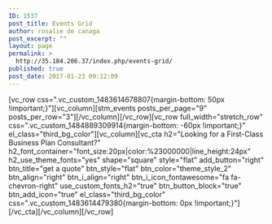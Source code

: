 ```yaml
---
ID: 1537
post_title: Events Grid
author: rosalie de canaga
post_excerpt: ""
layout: page
permalink: >
  http://35.184.206.37/index.php/events-grid/
published: true
post_date: 2017-01-23 09:12:09
---
```

[vc_row css=".vc_custom_1483614678807{margin-bottom: 50px !important;}"][vc_column][stm_events posts_per_page="9" posts_per_row="3"][/vc_column][/vc_row][vc_row full_width="stretch_row" css=".vc_custom_1484889309914{margin-bottom: -60px !important;}" el_class="third_bg_color"][vc_column][vc_cta h2="Looking for a First-Class Business Plan Consultant?" h2_font_container="font_size:20px|color:%23000000|line_height:24px" h2_use_theme_fonts="yes" shape="square" style="flat" add_button="right" btn_title="get a quote" btn_style="flat" btn_color="theme_style_2" btn_align="right" btn_i_align="right" btn_i_icon_fontawesome="fa fa-chevron-right" use_custom_fonts_h2="true" btn_button_block="true" btn_add_icon="true" el_class="third_bg_color" css=".vc_custom_1483614479380{margin-bottom: 0px !important;}"][/vc_cta][/vc_column][/vc_row]